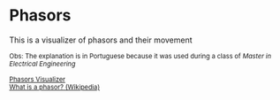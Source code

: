 # Phasors

<p>This is a visualizer of phasors and their movement<p>
<small>Obs: The explanation is in Portuguese because it was used during a class of <em> Master in Electrical Engineering </em>

<a href="https://renanmbs.github.io/fasores/">Phasors Visualizer</a><br>
<a href="https://en.wikipedia.org/wiki/Phasor">What is a phasor? (Wikipedia)</a>
